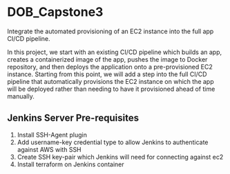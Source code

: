 # DOB_Capstone3
Integrate the automated provisioning of an EC2 instance into the full app CI/CD pipeline.

In this project, we start with an existing CI/CD pipeline which builds an app, creates a containerized image of the app, pushes the image to Docker repository, and then deploys the application onto a pre-provisioned EC2 instance.  Starting from this point, we will add a step into the full CI/CD pipeline that automatically provisions the EC2 instance on which the app will be deployed rather than needing to have it provisioned ahead of time manually.

## Jenkins Server Pre-requisites

1. Install SSH-Agent plugin
2. Add username-key credential type to allow Jenkins to authenticate against AWS with SSH
3. Create SSH key-pair which Jenkins will need for connecting against ec2
4. Install terraform on Jenkins container